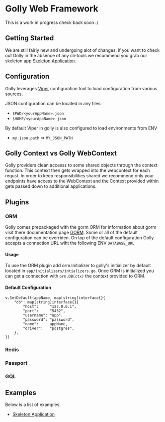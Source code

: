 # Golly Web Framework

This is a work in progress check back soon :)

## Getting Started

We are still fairly new and undergoing alot of changes, if you want to check out Golly in the absence of any cli-tools
we recommend you grab our skeleton app [Skeleton Application](https://github.com/golly-go/golly-skeleton). 

## Configuration

Golly leverages [Viper](https://github.com/spf13/viper) configuration tool to load configuration from various sources. 

JSON configuration can be located in any files:
- `$PWD/<yourAppName>.json`
- `$HOME/<yourAppName>.json`

By default Viper in golly is also configured to load environments from ENV

- `my.json.path` => `MY_JSON_PATH`

## Golly Context vs Golly WebContext
Golly providers clean accesss to some shared objects through the context function. This context then gets wrapped into the webcontext for each requst. In order to keep responsibilities shared we recommend only your endpoints have access to the WebContext and the Context provided within gets passed down to additional applications.

## Plugins

### ORM
Golly comes prepackaged with the gorm ORM for information about gorm visit there documentation page
[GORM](https://gorm.io). Some or all of the default configuration can be overriden. On top of the default configuration Golly accepts a connection URL wiht the following ENV `DATABASE_URL` 

#### Usage
To use the ORM plugin add orm.Initializer to golly's initializer by default located in `app/initializers/intializers.go`. Once ORM is initialized you can get a connection with `orm.DB(ctx)` the context provided to ORM.

#### Default Configuration

	v.SetDefault(appName, map[string]interface{}{
		"db": map[string]interface{}{
			"host":     "127.0.0.1",
			"port":     "5432",
			"username": "app",
			"password": "password",
			"name":     appName,
			"driver":   "postgres",
		},
	})

### Redis

### Passport

### GQL

## Examples
Below is a list of examples:
- [Skeleton Application](https://github.com/golly-go/golly-skeleton)


